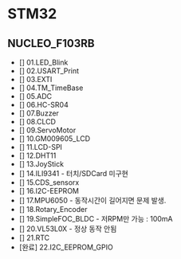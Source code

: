 # STM32
## NUCLEO_F103RB
 - [] 01.LED_Blink
 - [] 02.USART_Print
 - [] 03.EXTI
 - [] 04.TM_TimeBase
 - [] 05.ADC
 - [] 06.HC-SR04
 - [] 07.Buzzer
 - [] 08.CLCD
 - [] 09.ServoMotor
 - [] 10.GM009605_LCD 
 - [] 11.LCD-SPI
 - [] 12.DHT11
 - [] 13.JoyStick
 - [] 14.ILI9341 - 터치/SDCard 미구현
 - [] 15.CDS_sensorx
 - [] 16.I2C-EEPROM
 - [] 17.MPU6050 - 동작시간이 길어지면 문제 발생.
 - [] 18.Rotary_Encoder
 - [] 19.SimpleFOC_BLDC - 저RPM만 가능 : 100mA
 - [] 20.VL53L0X - 정상 동작 안됨
 - [] 21.RTC
 - [완료] 22.I2C_EEPROM_GPIO


